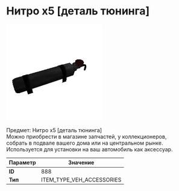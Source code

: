 # Нитро x5 [деталь тюнинга]

![Item Image](../img/888.webp?raw=true)

Предмет: Нитро x5 [деталь тюнинга]<br>Можно приобрести в магазине запчастей, у коллекционеров,<br>собрать в подвале вашего дома или на центральном рынке.<br>Используется для установки на ваш автомобиль как аксессуар.


| Параметр | Значение |
|----------|----------|
| **ID** | 888 |
| **Тип** | ITEM_TYPE_VEH_ACCESSORIES |

